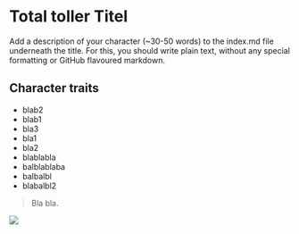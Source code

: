 # Total toller Titel
Add a description of your character (~30-50 words) to the index.md file underneath the title. For this, you should write plain text, without any special formatting or GitHub flavoured markdown. 

## Character traits
* blab2
* blab1
* bla3
* bla1
* bla2
* blablabla
* balblablaba
* balbalbl
* blabalbl2

> Bla bla.
<img src="https://avatars2.githubusercontent.com/in/15368?s=88&v=4"/>